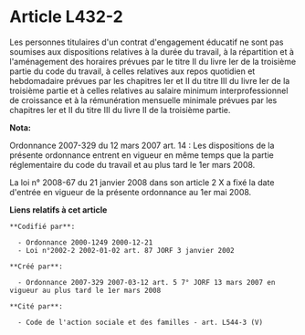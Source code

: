 # Article L432-2

Les personnes titulaires d'un contrat d'engagement éducatif ne sont pas soumises aux dispositions relatives à la durée du
travail, à la répartition et à l'aménagement des horaires prévues par le titre II du livre Ier de la troisième partie du code
du travail, à celles relatives aux repos quotidien et hebdomadaire prévues par les chapitres Ier et II du titre III du livre
Ier de la troisième partie et à celles relatives au salaire minimum interprofessionnel de croissance et à la rémunération
mensuelle minimale prévues par les chapitres Ier et II du titre III du livre II de la troisième partie.

**Nota:**

Ordonnance 2007-329 du 12 mars 2007 art. 14 : Les dispositions de la présente ordonnance entrent en vigueur en même temps que
la partie réglementaire du code du travail et au plus tard le 1er mars 2008. 

La loi n° 2008-67 du 21 janvier 2008 dans son article 2 X a fixé la date d'entrée en vigueur de la présente ordonnance au 1er
mai 2008.

**Liens relatifs à cet article**

	**Codifié par**:

	  - Ordonnance 2000-1249 2000-12-21
	  - Loi n°2002-2 2002-01-02 art. 87 JORF 3 janvier 2002

	**Créé par**:

	  - Ordonnance 2007-329 2007-03-12 art. 5 7° JORF 13 mars 2007 en vigueur au plus tard le 1er mars 2008

	**Cité par**:

	  - Code de l'action sociale et des familles - art. L544-3 (V)
